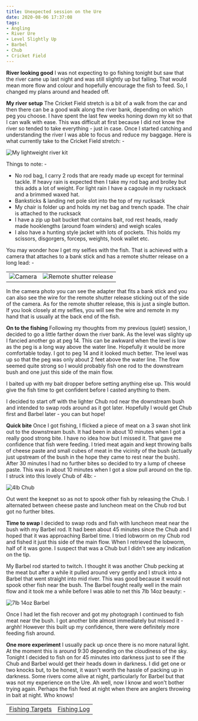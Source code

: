 ```yaml
---
title: Unexpected session on the Ure
date: 2020-08-06 17:37:08
tags:
- Angling
- River Ure
- Level Slightly Up
- Barbel
- Chub
- Cricket Field
---
```

**River looking good**
I was not expecting to go fishing tonight but saw that the river came up last night and was still slightly up but falling. That would mean more flow and colour and hopefully encourage the fish to feed. So, I changed my plans around and headed off.

**My river setup**
The Cricket Field stretch is a bit of a walk from the car and then there can be a good walk along the river bank, depending on which peg you choose. I have spent the last few weeks honing down my kit so that I can walk with ease. This was difficult at first because I did not know the river so tended to take everything - just in case. Once I started catching and understanding the river I was able to focus and reduce my baggage. Here is what currently take to the Cricket Field stretch: -

![My lightweight river kit](/images/2020-08-06/MyKit.jpg)

Things to note: -
- No rod bag, I carry 2 rods that are ready made up except for terminal tackle. If heavy rain is expected then I take my rod bag and brolley but this adds a lot of weight. For light rain I have a cagoule in my rucksack and a brimmed waxed hat.
- Banksticks & landing net pole slot into the top of my rucksack
- My chair is folder up and holds my net bag and trench spade. The chair is attached to the rucksack
- I have a zip up bait bucket that contains bait, rod rest heads, ready made hooklengths (around foam winders) and weigh scales
- I also have a hunting style jacket with lots of pockets. This holds my scissors, disgorgers, forceps, weights, hook wallet etc.

You may wonder how I get my selfies with the fish. That is achieved with a camera that attaches to a bank stick and has a remote shutter release on a long lead: -

|             |  |
:-------------------------:|:-------------------------:
![Camera](/images/2020-08-06/Camera.jpg)  |  ![Remote shutter release](/images/2020-08-06/Remote.jpg)
 
In the camera photo you can see the adapter that fits a bank stick and you can also see the wire for the remote shutter release sticking out of the side of the camera. As for the remote shutter release, this is just a single button. If you look closely at my selfies, you will see the wire and remote in my hand that is usually at the back end of the fish.

**On to the fishing**
Following my thoughts from my previous (quiet) session, I decided to go a little farther down the river bank. As the level was slighty up I fancied another go at peg 14. This can be awkward when the level is low as the peg is a long way above the water line. Hopefully it would be more comfortable today. I got to peg 14 and it looked much better. The level was up so that the peg was only about 2 feet above the water line. The flow seemed quite strong so I would probably fish one rod to the downstream bush and one just this side of the main flow.

I baited up with my bait dropper before setting anything else up. This would give the fish time to get confident before I casted anything to them.

I decided to start off with the lighter Chub rod near the downstream bush and intended to swap rods around as it got later. Hopefully I would get Chub first and Barbel later - you can but hope!

**Quick bite**
Once I got fishing, I flicked a piece of meat on a 3 swan shot link out to the downstream bush. It had been in about 10 minutes when I got a really good strong bite. I have no idea how but I missed it. That gave me confidence that fish were feeding. I tried meat again and kept throwing balls of cheese paste and small cubes of meat in the vicinity of the bush (actually just upstream of the bush in the hope they came to rest near the bush). After 30 minutes I had no further bites so decided to try a lump of cheese paste. This was in about 10 minutes when I got a slow pull around on the tip. I struck into this lovely Chub of 4lb: -

![4lb Chub](/images/2020-08-06/4lbChub.jpg)

Out went the keepnet so as not to spook other fish by releasing the Chub. I alternated between cheese paste and luncheon meat on the Chub rod but got no further bites.

**Time to swap**
I decided to swap rods and fish with luncheon meat near the bush with my Barbel rod. It had been about 45 minutes since the Chub and I hoped that it was approaching Barbel time. I tried lobworm on my Chub rod and fished it just this side of the main flow. When I retrieved the lobworm, half of it was gone. I suspect that was a Chub but I didn't see any indication on the tip. 

My Barbel rod started to twitch. I thought it was another Chub pecking at the meat but after a while it pulled around very gently and I struck into a Barbel that went straight into mid river. This was good because it would not spook other fish near the bush. The Barbel fought really well in the main flow and it took me a while before I was able to net this 7lb 14oz beauty: -

![7lb 14oz Barbel](/images/2020-08-06/7lb14ozBarbel.jpg)

Once I had let the fish recover and got my photograph I continued to fish meat near the bush. I got another bite almost immediately but missed it - arghh! However this built up my confidence, there were definitely more feeding fish around.

**One more experiment**
I usually pack up once there is no more natural light. At the moment this is around 9:30 depending on the cloudiness of the sky. Tonight I decided to fish on for 45 minutes into darkness just to see if the Chub and Barbel would get their heads down in darkness. I did get one or two knocks but, to be honest, it wasn't worth the hassle of packing up in darkness. Some rivers come alive at night, particularly for Barbel but that was not my experience on the Ure. Ah well, now I know and won't bother trying again. Perhaps the fish feed at night when there are anglers throwing in bait at night. Who knows!

|||
|---------|------|
|<a href="/2020/07/Fishing-Targets/">Fishing Targets</a>|<a href="/2020/08/Fishing-Log/">Fishing Log</a>|
